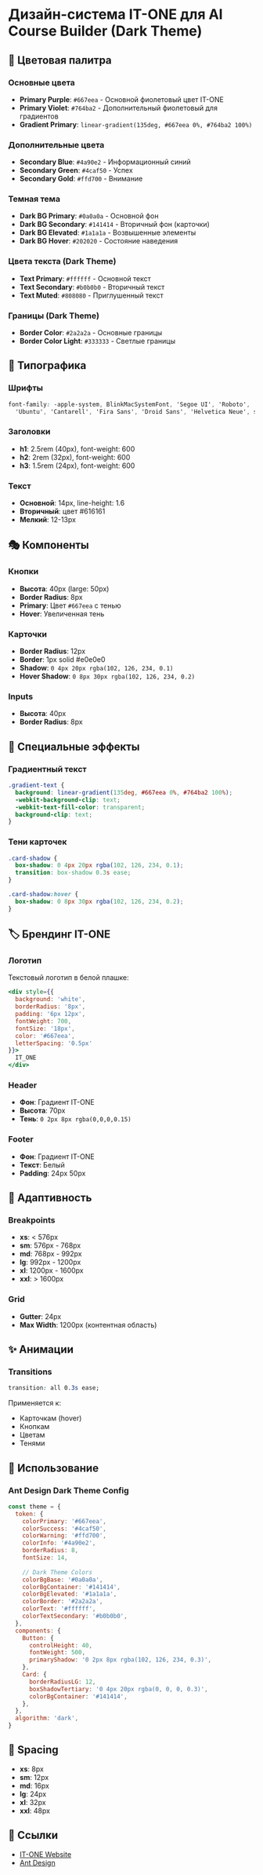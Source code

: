# Дизайн-система IT-ONE для AI Course Builder (Dark Theme)

## 🎨 Цветовая палитра

### Основные цвета
- **Primary Purple**: `#667eea` - Основной фиолетовый цвет IT-ONE
- **Primary Violet**: `#764ba2` - Дополнительный фиолетовый для градиентов
- **Gradient Primary**: `linear-gradient(135deg, #667eea 0%, #764ba2 100%)`

### Дополнительные цвета
- **Secondary Blue**: `#4a90e2` - Информационный синий
- **Secondary Green**: `#4caf50` - Успех
- **Secondary Gold**: `#ffd700` - Внимание

### Темная тема
- **Dark BG Primary**: `#0a0a0a` - Основной фон
- **Dark BG Secondary**: `#141414` - Вторичный фон (карточки)
- **Dark BG Elevated**: `#1a1a1a` - Возвышенные элементы
- **Dark BG Hover**: `#202020` - Состояние наведения

### Цвета текста (Dark Theme)
- **Text Primary**: `#ffffff` - Основной текст
- **Text Secondary**: `#b0b0b0` - Вторичный текст
- **Text Muted**: `#808080` - Приглушенный текст

### Границы (Dark Theme)
- **Border Color**: `#2a2a2a` - Основные границы
- **Border Color Light**: `#333333` - Светлые границы

## 📝 Типографика

### Шрифты
```css
font-family: -apple-system, BlinkMacSystemFont, 'Segoe UI', 'Roboto', 'Oxygen',
  'Ubuntu', 'Cantarell', 'Fira Sans', 'Droid Sans', 'Helvetica Neue', sans-serif;
```

### Заголовки
- **h1**: 2.5rem (40px), font-weight: 600
- **h2**: 2rem (32px), font-weight: 600
- **h3**: 1.5rem (24px), font-weight: 600

### Текст
- **Основной**: 14px, line-height: 1.6
- **Вторичный**: цвет #616161
- **Мелкий**: 12-13px

## 🎭 Компоненты

### Кнопки
- **Высота**: 40px (large: 50px)
- **Border Radius**: 8px
- **Primary**: Цвет `#667eea` с тенью
- **Hover**: Увеличенная тень

### Карточки
- **Border Radius**: 12px
- **Border**: 1px solid #e0e0e0
- **Shadow**: `0 4px 20px rgba(102, 126, 234, 0.1)`
- **Hover Shadow**: `0 8px 30px rgba(102, 126, 234, 0.2)`

### Inputs
- **Высота**: 40px
- **Border Radius**: 8px

## 🎨 Специальные эффекты

### Градиентный текст
```css
.gradient-text {
  background: linear-gradient(135deg, #667eea 0%, #764ba2 100%);
  -webkit-background-clip: text;
  -webkit-text-fill-color: transparent;
  background-clip: text;
}
```

### Тени карточек
```css
.card-shadow {
  box-shadow: 0 4px 20px rgba(102, 126, 234, 0.1);
  transition: box-shadow 0.3s ease;
}

.card-shadow:hover {
  box-shadow: 0 8px 30px rgba(102, 126, 234, 0.2);
}
```

## 🏷️ Брендинг IT-ONE

### Логотип
Текстовый логотип в белой плашке:
```jsx
<div style={{
  background: 'white',
  borderRadius: '8px',
  padding: '6px 12px',
  fontWeight: 700,
  fontSize: '18px',
  color: '#667eea',
  letterSpacing: '0.5px'
}}>
  IT_ONE
</div>
```

### Header
- **Фон**: Градиент IT-ONE
- **Высота**: 70px
- **Тень**: `0 2px 8px rgba(0,0,0,0.15)`

### Footer
- **Фон**: Градиент IT-ONE
- **Текст**: Белый
- **Padding**: 24px 50px

## 📱 Адаптивность

### Breakpoints
- **xs**: < 576px
- **sm**: 576px - 768px
- **md**: 768px - 992px
- **lg**: 992px - 1200px
- **xl**: 1200px - 1600px
- **xxl**: > 1600px

### Grid
- **Gutter**: 24px
- **Max Width**: 1200px (контентная область)

## ✨ Анимации

### Transitions
```css
transition: all 0.3s ease;
```

Применяется к:
- Карточкам (hover)
- Кнопкам
- Цветам
- Тенями

## 🎯 Использование

### Ant Design Dark Theme Config
```javascript
const theme = {
  token: {
    colorPrimary: '#667eea',
    colorSuccess: '#4caf50',
    colorWarning: '#ffd700',
    colorInfo: '#4a90e2',
    borderRadius: 8,
    fontSize: 14,
    
    // Dark Theme Colors
    colorBgBase: '#0a0a0a',
    colorBgContainer: '#141414',
    colorBgElevated: '#1a1a1a',
    colorBorder: '#2a2a2a',
    colorText: '#ffffff',
    colorTextSecondary: '#b0b0b0',
  },
  components: {
    Button: {
      controlHeight: 40,
      fontWeight: 500,
      primaryShadow: '0 2px 8px rgba(102, 126, 234, 0.3)',
    },
    Card: {
      borderRadiusLG: 12,
      boxShadowTertiary: '0 4px 20px rgba(0, 0, 0, 0.3)',
      colorBgContainer: '#141414',
    },
  },
  algorithm: 'dark',
}
```

## 📐 Spacing

- **xs**: 8px
- **sm**: 12px
- **md**: 16px
- **lg**: 24px
- **xl**: 32px
- **xxl**: 48px

## 🔗 Ссылки

- [IT-ONE Website](https://www.it-one.ru/)
- [Ant Design](https://ant.design/)

